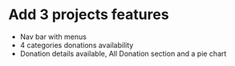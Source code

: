 # Add 3 projects features

* Nav bar with menus
* 4 categories donations availability
* Donation details available, All Donation section and a pie chart
